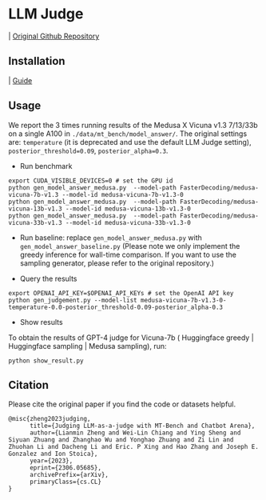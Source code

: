 # LLM Judge
| [Original Github Repository](https://github.com/lm-sys/FastChat/tree/main/fastchat/llm_judge)

## Installation

| [Guide](https://github.com/lm-sys/FastChat/blob/main/fastchat/llm_judge/README.md)

## Usage

We report the 3 times running results of the Medusa X Vicuna v1.3 7/13/33b on a single A100 in `./data/mt_bench/model_answer/`. The original settings are: `temperature` (it is deprecated and use the default LLM Judge setting), `posterior_threshold=0.09`, `posterior_alpha=0.3`.

- Run benchmark


```
export CUDA_VISIBLE_DEVICES=0 # set the GPU id
python gen_model_answer_medusa.py  --model-path FasterDecoding/medusa-vicuna-7b-v1.3 --model-id medusa-vicuna-7b-v1.3-0
python gen_model_answer_medusa.py  --model-path FasterDecoding/medusa-vicuna-13b-v1.3 --model-id medusa-vicuna-13b-v1.3-0
python gen_model_answer_medusa.py  --model-path FasterDecoding/medusa-vicuna-33b-v1.3 --model-id medusa-vicuna-33b-v1.3-0
```

- Run baseline: replace `gen_model_answer_medusa.py` with `gen_model_answer_baseline.py` (Please note we only implement the greedy inference for wall-time comparison. If you want to use the sampling generator, please refer to the original repository.)


- Query the results

```
export OPENAI_API_KEY=$OPENAI_API_KEYs # set the OpenAI API key
python gen_judgement.py --model-list medusa-vicuna-7b-v1.3-0-temperature-0.0-posterior_threshold-0.09-posterior_alpha-0.3 
```

- Show results

To obtain the results of GPT-4 judge for Vicuna-7b ( Huggingface greedy | Huggingface sampling | Medusa sampling), run:

```
python show_result.py
```

## Citation
Please cite the original paper if you find the code or datasets helpful.
```
@misc{zheng2023judging,
      title={Judging LLM-as-a-judge with MT-Bench and Chatbot Arena}, 
      author={Lianmin Zheng and Wei-Lin Chiang and Ying Sheng and Siyuan Zhuang and Zhanghao Wu and Yonghao Zhuang and Zi Lin and Zhuohan Li and Dacheng Li and Eric. P Xing and Hao Zhang and Joseph E. Gonzalez and Ion Stoica},
      year={2023},
      eprint={2306.05685},
      archivePrefix={arXiv},
      primaryClass={cs.CL}
}
```